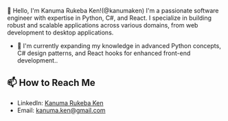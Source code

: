 

👋 Hello, I'm Kanuma Rukeba Ken!(@kanumaken)
I'm a passionate software engineer with expertise in Python, C#, and React. I specialize in building robust and scalable applications across various domains, from web development to desktop applications.
- 👀 I'm currently expanding my knowledge in advanced Python concepts, C# design patterns, and React hooks for enhanced front-end development.. 
## 📫 How to Reach Me

- LinkedIn: [Kanuma Rukeba Ken](https://www.linkedin.com/in/kanuma-rukeba-ken-945436247)
- Email: kanuma.ken@gmail.com


<!---
kanumaken/kanumaken is a ✨ special ✨ repository because its `README.md` (this file) appears on your GitHub profile.
You can click the Preview link to take a look at your changes.
--->
